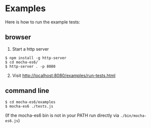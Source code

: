 # Examples

Here is how to run the example tests:

## browser

1. Start a http server

```
$ npm install -g http-server
$ cd mocha-es6/
$ http-server . -p 8080
```

2. Visit [http://localhost:8080/examples/run-tests.html](http://localhost:8080/examples/run-tests.html)

## command line

```
$ cd mocha-es6/examples
$ mocha-es6 ./tests.js
```

(If the mocha-es6 bin is not in your PATH run directly via `./bin/mocha-es6.js`)
